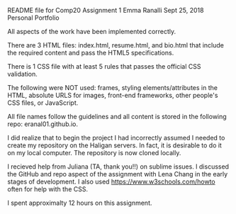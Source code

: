 README file for Comp20 Assignment 1
Emma Ranalli
Sept 25, 2018
Personal Portfolio 


All aspects of the work have been implemented correctly.

There are 3 HTML files: index.html, resume.html, and bio.html that include the required content and pass the HTML5 specifications.

There is 1 CSS file with at least 5 rules that passes the official CSS validation.

The following were NOT used: frames, styling elements/attributes in the HTML, absolute URLS for images, front-end frameworks, other people's CSS files, or JavaScript.

All file names follow the guidelines and all content is stored in the following repo: eranal01.github.io.

I did realize that to begin the project I had incorrectly assumed I needed to create my repository on the Haligan servers. In fact, it is desirable to do it on my local computer. The repository is now cloned locally. 


I recieved help from Juliana (TA, thank you!!) on sublime issues. I discussed the GitHub and repo aspect of the assignment with Lena Chang in the early stages of development. I also used https://www.w3schools.com/howto often for help with the CSS. 


I spent approximalty 12 hours on this assignment.
